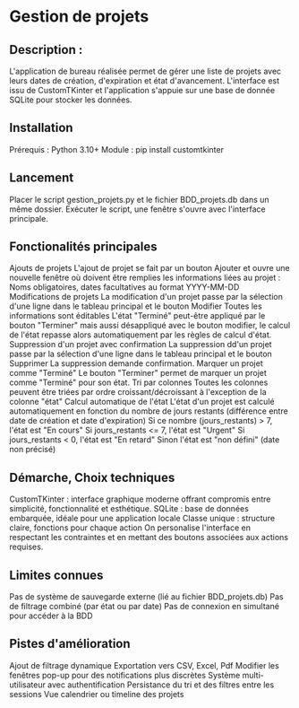 # Gestion de projets

## Description :
L'application de bureau réalisée permet de gérer une liste de projets avec leurs dates de création, d'expiration et état d'avancement.
L'interface est issu de CustomTKinter et l'application s'appuie sur une base de donnée SQLite pour stocker les données.

## Installation

Prérequis :
Python 3.10+
Module :
pip install customtkinter

## Lancement

Placer le script gestion_projets.py et le fichier BDD_projets.db dans un même dossier.
Exécuter le script, une fenêtre s'ouvre avec l'interface principale.

## Fonctionalités principales

Ajouts de projets
    L'ajout de projet se fait par un bouton Ajouter et ouvre une nouvelle fenêtre où doivent être remplies les informations liées au projet :
    Noms obligatoires, dates facultatives au format YYYY-MM-DD
Modifications de projets
    La modification d'un projet passe par la sélection d'une ligne dans le tableau principal et le bouton Modifier
    Toutes les informations sont éditables
    L'état "Terminé" peut-être appliqué par le bouton "Terminer" mais aussi désappliqué avec le bouton modifier, le calcul de l'état repasse alors automatiquement par les règles de calcul d'état.
Suppression d'un projet avec confirmation
    La suppression dd'un projet passe par la sélection d'une ligne dans le tableau principal et le bouton Supprimer
    La suppression demande confirmation.
Marquer un projet comme "Terminé"
    Le bouton "Terminer" permet de marquer un projet comme "Terminé" pour son état.
Tri par colonnes
    Toutes les colonnes peuvent être triées par ordre croissant/décroissant à l'exception de la colonne "état"
Calcul automatique de l'état
    L'état d'un projet est calculé automatiquement en fonction du nombre de jours restants (différence entre date de création et date d'expiration)
    Si ce nombre (jours_restants) > 7, l'état est "En cours"
    Si jours_restants <= 7, l'état est "Urgent"
    Si jours_restants < 0, l'état est "En retard"
    Sinon l'état est "non défini" (date non précisé)

## Démarche, Choix techniques
CustomTKinter : interface graphique moderne offrant compromis entre simplicité, fonctionnalité et esthétique.
SQLite : base de données embarquée, idéale pour une application locale
Classe unique : structure claire, fonctions pour chaque action
On personalise l'interface en respectant les contraintes et en mettant des boutons associées aux actions requises. 

## Limites connues
Pas de système de sauvegarde externe (lié au fichier BDD_projets.db)
Pas de filtrage combiné (par état ou par date)
Pas de connexion en simultané pour accéder à la BDD

## Pistes d'amélioration
Ajout de filtrage dynamique 
Exportation vers CSV, Excel, Pdf
Modifier les fenêtres pop-up pour des notifications plus discrètes
Système multi-utilisateur avec authentification
Persistance du tri et des filtres entre les sessions
Vue calendrier ou timeline des projets